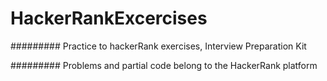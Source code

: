 # HackerRankExcercises

######### Practice to hackerRank exercises, Interview Preparation Kit

######### Problems and partial code belong to the HackerRank platform
